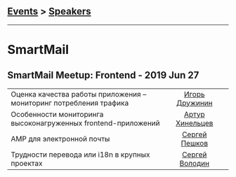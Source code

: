 ## [Events](../README.md) > [Speakers](../speakers.md)
---

# SmartMail

## SmartMail Meetup: Frontend - 2019 Jun 27 
| | | |
| --- | :---: | --- |
| Оценка качества работы приложения – мониторинг потребления трафика  |  [Игорь Дружинин](../../speakers/Игорь%20Дружинин.md)  |    |
| Особенности мониторинга высоконагруженных frontend-приложений  |  [Артур Хинельцев](../../speakers/Артур%20Хинельцев.md)  |    |
| AMP для электронной почты  |  [Сергей Пешков](../../speakers/Сергей%20Пешков.md)  |    |
| Трудности перевода или i18n в крупных проектах  |  [Сергей Володин](../../speakers/Сергей%20Володин.md)  |    |
